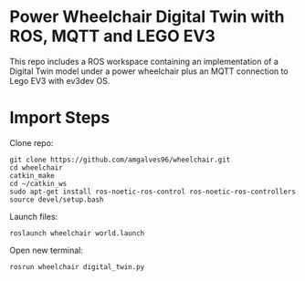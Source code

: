 # Power Wheelchair Digital Twin with ROS, MQTT and LEGO EV3

This repo includes a ROS workspace containing an implementation of a Digital Twin model under a power wheelchair plus an MQTT connection to Lego EV3 with ev3dev OS.

# Import Steps

Clone repo:

```
git clone https://github.com/amgalves96/wheelchair.git
cd wheelchair
catkin_make
cd ~/catkin_ws
sudo apt-get install ros-noetic-ros-control ros-noetic-ros-controllers
source devel/setup.bash
```

Launch files:

```
roslaunch wheelchair world.launch
```
Open new terminal:
```
rosrun wheelchair digital_twin.py
```
